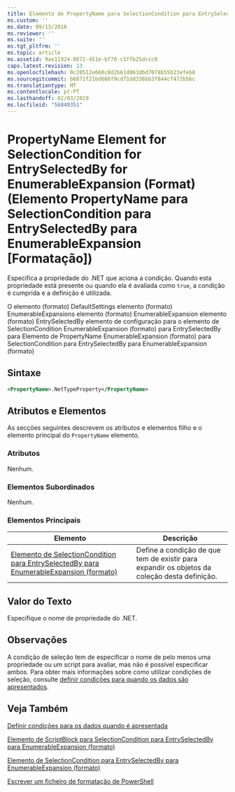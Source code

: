 ```yaml
---
title: Elemento de PropertyName para SelectionCondition para EntrySelectedBy para EnumerableExpansion (formato) | Documentos da Microsoft
ms.custom: ''
ms.date: 09/13/2016
ms.reviewer: ''
ms.suite: ''
ms.tgt_pltfrm: ''
ms.topic: article
ms.assetid: 9ae11924-0072-451e-bf70-c5ffb25dccc0
caps.latest.revision: 13
ms.openlocfilehash: 0c20512e660c8d2b61d063dbd7078b55b23efeb8
ms.sourcegitcommit: b6871f21bd666f9cd71dd336bb3f844cf472b56c
ms.translationtype: MT
ms.contentlocale: pt-PT
ms.lasthandoff: 02/03/2019
ms.locfileid: "56849351"
---
```

# <a name="propertyname-element-for-selectioncondition-for-entryselectedby-for-enumerableexpansion-format"></a>PropertyName Element for SelectionCondition for EntrySelectedBy for EnumerableExpansion (Format) (Elemento PropertyName para SelectionCondition para EntrySelectedBy para EnumerableExpansion [Formatação])

Especifica a propriedade do .NET que aciona a condição. Quando esta propriedade está presente ou quando ela é avaliada como `true`, a condição é cumprida e a definição é utilizada.

O elemento (formato) DefaultSettings elemento (formato) EnumerableExpansions elemento (formato) EnumerableExpansion elemento (formato) EntrySelectedBy elemento de configuração para o elemento de SelectionCondition EnumerableExpansion (formato) para EntrySelectedBy para Elemento de PropertyName EnumerableExpansion (formato) para SelectionCondition para EntrySelectedBy para EnumerableExpansion (formato)

## <a name="syntax"></a>Sintaxe

```xml
<PropertyName>.NetTypeProperty</PropertyName>
```

## <a name="attributes-and-elements"></a>Atributos e Elementos

As secções seguintes descrevem os atributos e elementos filho e o elemento principal do `PropertyName` elemento.

### <a name="attributes"></a>Atributos

Nenhum.

### <a name="child-elements"></a>Elementos Subordinados

Nenhum.

### <a name="parent-elements"></a>Elementos Principais

|Elemento|Descrição|
|-------------|-----------------|
|[Elemento de SelectionCondition para EntrySelectedBy para EnumerableExpansion (formato)](./selectioncondition-element-for-entryselectedby-for-enumerableexpansion-format.md)|Define a condição de que tem de existir para expandir os objetos da coleção desta definição.|

## <a name="text-value"></a>Valor do Texto

Especifique o nome de propriedade do .NET.

## <a name="remarks"></a>Observações

A condição de seleção tem de especificar o nome de pelo menos uma propriedade ou um script para avaliar, mas não é possível especificar ambos. Para obter mais informações sobre como utilizar condições de seleção, consulte [definir condições para quando os dados são apresentados](./defining-conditions-for-displaying-data.md).

## <a name="see-also"></a>Veja Também

[Definir condições para os dados quando é apresentada](./defining-conditions-for-displaying-data.md)

[Elemento de ScriptBlock para SelectionCondition para EntrySelectedBy para EnumerableExpansion (formato)](./scriptblock-element-for-selectioncondition-for-entryselectedby-for-enumerableexpansion-format.md)

[Elemento de SelectionCondition para EntrySelectedBy para EnumerableExpansion (formato)](./selectioncondition-element-for-entryselectedby-for-enumerableexpansion-format.md)

[Escrever um ficheiro de formatação de PowerShell](./writing-a-powershell-formatting-file.md)
